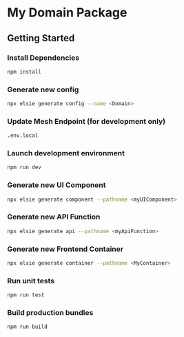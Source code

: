 # My Domain Package

## Getting Started

### Install Dependencies

```bash
npm install
```

### Generate new config

```bash
npx elsie generate config --name <Domain>
```

### Update Mesh Endpoint (for development only)

```bash
.env.local
```

### Launch development environment

```bash
npm run dev
```

### Generate new UI Component

```bash
npx elsie generate component --pathname <myUIComponent>
```

### Generate new API Function

```bash
npx elsie generate api --pathname <myApiFunction>
```

### Generate new Frontend Container

```bash
npx elsie generate container --pathname <MyContainer>
```

### Run unit tests

```bash
npm run test
````

### Build production bundles

```bash
npm run build
```
